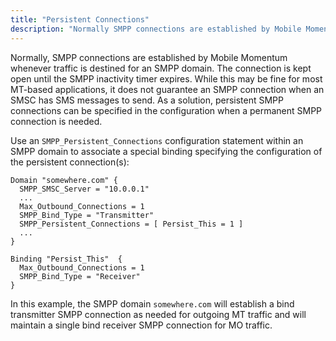 ```yaml
---
title: "Persistent Connections"
description: "Normally SMPP connections are established by Mobile Momentum whenever traffic is destined for an SMPP domain The connection is kept open until the SMPP inactivity timer expires While this may be fine for most MT based applications it does not guarantee an SMPP connection when an SMSC has SMS messages..."
---
```


Normally, SMPP connections are established by Mobile Momentum whenever traffic is destined for an SMPP domain. The connection is kept open until the SMPP inactivity timer expires. While this may be fine for most MT-based applications, it does not guarantee an SMPP connection when an SMSC has SMS messages to send. As a solution, persistent SMPP connections can be specified in the configuration when a permanent SMPP connection is needed.

Use an `SMPP_Persistent_Connections` configuration statement within an SMPP domain to associate a special binding specifying the configuration of the persistent connection(s):

```
Domain "somewhere.com" {
  SMPP_SMSC_Server = "10.0.0.1"
  ...
  Max_Outbound_Connections = 1
  SMPP_Bind_Type = "Transmitter"
  SMPP_Persistent_Connections = [ Persist_This = 1 ]
  ...
}

Binding "Persist_This"  {
  Max_Outbound_Connections = 1
  SMPP_Bind_Type = "Receiver"
}
```

In this example, the SMPP domain `somewhere.com` will establish a bind transmitter SMPP connection as needed for outgoing MT traffic and will maintain a single bind receiver SMPP connection for MO traffic.